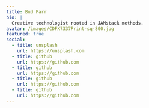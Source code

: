 ```yaml
---
title: Bud Parr
bio: |
  Creative technologist rooted in JAMstack methods. 
avatar: /images/CDFX7337Print-sq-800.jpg
featured: true
social:
  - title: unsplash
    url: https://unsplash.com
  - title: github
    url: https://github.com
  - title: github
    url: https://github.com
  - title: github
    url: https://github.com
  - title: github
    url: https://github.com
---
```

